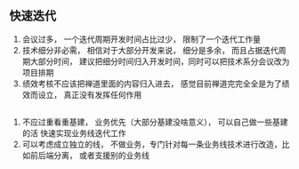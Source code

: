 ## 快速迭代
1. 会议过多， 一个迭代周期开发时间占比过少， 限制了一个迭代工作量
2. 技术细分非必需， 相信对于大部分开发来说， 细分是多余， 而且占据迭代周期大部分时间， 建议把细分时间归入开发时间，同时可以把技术系分会议改为项目排期
3. 绩效考核不应该把禅道里面的内容归入进去， 感觉目前禅道完完全全是为了绩效而设立， 真正没有发挥任何作用


## 
1. 不应过重看重基建， 业务优先（大部分基建没啥意义）， 可以自己做一些基建的活 快速实现业务线迭代工作
2. 可以考虑成立独立的线， 不做业务，专门针对每一条业务线技术进行改造，比如前后端分离， 或者支援别的业务线
